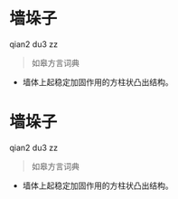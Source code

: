 # 墙垛子
qian2 du3 zz
> 如皋方言词典
- 墙体上起稳定加固作用的方柱状凸出结构。

# 墙垛子
qian2 du3 zz
> 如皋方言词典
- 墙体上起稳定加固作用的方柱状凸出结构。
